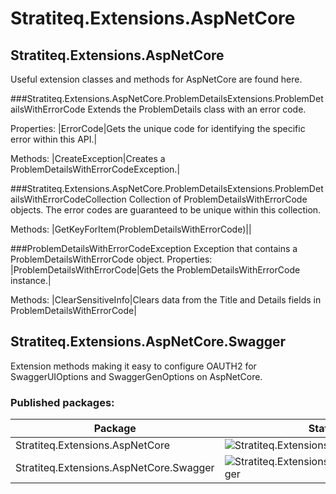 # Stratiteq.Extensions.AspNetCore

## Stratiteq.Extensions.AspNetCore 
Useful extension classes and methods for AspNetCore are found here.

###Stratiteq.Extensions.AspNetCore.ProblemDetailsExtensions.ProblemDetailsWithErrorCode
Extends the ProblemDetails class with an error code.

Properties:
|ErrorCode|Gets the unique code for identifying the specific error within this API.|

Methods:
|CreateException|Creates a ProblemDetailsWithErrorCodeException.|

###Stratiteq.Extensions.AspNetCore.ProblemDetailsExtensions.ProblemDetailsWithErrorCodeCollection
Collection of ProblemDetailsWithErrorCode objects. The error codes are guaranteed to be unique within this collection.

Methods:
|GetKeyForItem(ProblemDetailsWithErrorCode)||

###ProblemDetailsWithErrorCodeException
Exception that contains a ProblemDetailsWithErrorCode object.
Properties:
|ProblemDetailsWithErrorCode|Gets the ProblemDetailsWithErrorCode instance.|

Methods:
|ClearSensitiveInfo|Clears data from the Title and Details fields in ProblemDetailsWithErrorCode|


## Stratiteq.Extensions.AspNetCore.Swagger
Extension methods making it easy to configure OAUTH2 for SwaggerUIOptions and SwaggerGenOptions on AspNetCore. 

### Published packages:

| Package | Status |
|--|--|
| Stratiteq.Extensions.AspNetCore | ![Stratiteq.Extensions.AspNetCore](https://stratiteq.vsrm.visualstudio.com/_apis/public/Release/badge/d18068de-fc0c-46b1-b3f2-f47df6b804d8/6/6) |
|Stratiteq.Extensions.AspNetCore.Swagger  | ![Stratiteq.Extensions.AspNetCore.Swagger](https://stratiteq.vsrm.visualstudio.com/_apis/public/Release/badge/d18068de-fc0c-46b1-b3f2-f47df6b804d8/7/7) |
